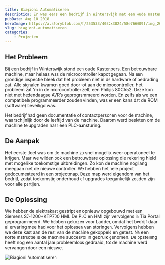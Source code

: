 ```yaml
---
title: Biagioni Automatiseren
description: Er was eens een bedrijf in Winterswijk met een oude Kastenpers. De microcontroller was kapot gegaan. Maar geen zorgen, we hebben het gefixt!
pubDate: Aug 10 2018
heroImage: https://a.storyblok.com/f/253533/4032x3024/58e766009f/img_20180724_201920.webp
slug: biagioni-automatiseren
categories:
    - Projecten
---
```


## Het Probleem
Bij een bedrijf in Winterswijk stond een oude Kastenpers. Een betrouwbare machine, maar helaas was de microcontroller kapot gegaan. Na een grondige inspectie bleek dat het probleem niet in de hardware of bedrading zat. Alle signalen kwamen goed door tot aan de microcontroller. Het probleem zat 'm in de microcontroller zelf, een Philips 80C552. Deze kon niet met hedendaagse AVR’s geprogrammeerd worden. En zelfs als we een compatibele programmeerder zouden vinden, was er een kans dat de ROM (software) beveiligd was.

Het bedrijf had geen documentatie of contactpersonen voor de machine, waarschijnlijk door de leeftijd van de machine. Daarom werd besloten om de machine te upgraden naar een PLC-aansturing.

## De Aanpak
Het eerste doel was om de machine zo snel mogelijk weer operationeel te krijgen. Maar we wilden ook een betrouwbare oplossing die rekening hield met mogelijke toekomstige uitbreidingen. Zo kon de machine nog lang meegaan met de nieuwe controller. We hebben het hele project gedocumenteerd in een projectmap. Deze map werd eigendom van het bedrijf, zodat toekomstig onderhoud of upgrades toegankelijk zouden zijn voor alle partijen.

## De Oplossing
We hebben de elektrakast gestript en opnieuw opgebouwd met een Siemens S7-1200+KTP700 HMI. De PLC en HMI zijn vervolgens in Tia Portal geprogrammeerd. We hebben gekozen voor Ladder, omdat het bedrijf daar al ervaring mee had voor het oplossen van storingen. Vervolgens hebben we deze kast aan de rest van de machine gekoppeld en getest. Na een korte instructie is de machine succesvol in gebruik genomen. De opstelling heeft nog een aantal jaar probleemloos gedraaid, tot de machine werd vervangen door een nieuwe.

![Biagioni Automatiseren](https://a.storyblok.com/f/253533/4032x3024/7fe77ad7ac/img_20180730_124609.webp/m/800x0/filters:quality(80):format(webp))